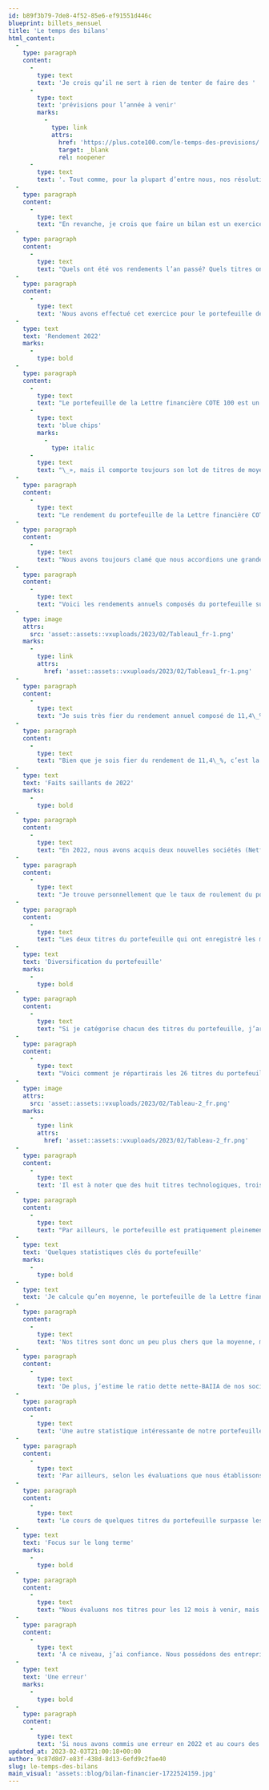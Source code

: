 ```yaml
---
id: b89f3b79-7de8-4f52-85e6-ef91551d446c
blueprint: billets_mensuel
title: 'Le temps des bilans'
html_content:
  -
    type: paragraph
    content:
      -
        type: text
        text: 'Je crois qu’il ne sert à rien de tenter de faire des '
      -
        type: text
        text: 'prévisions pour l’année à venir'
        marks:
          -
            type: link
            attrs:
              href: 'https://plus.cote100.com/le-temps-des-previsions/'
              target: _blank
              rel: noopener
      -
        type: text
        text: '. Tout comme, pour la plupart d’entre nous, nos résolutions du Nouvel An ont probablement déjà été oubliées.'
  -
    type: paragraph
    content:
      -
        type: text
        text: "En revanche, je crois que faire un bilan est un exercice digne d’intérêt pour l’investisseur.\_On devrait s’y prêter au moins une fois par année et le début de l’année est un moment opportun pour le faire. L’exercice permet de voir si on est en voie d’atteindre ses objectifs financiers à long terme. Il permet aussi de mettre le doigt sur les bonnes décisions qu’on a prises de même que les erreurs qu’on a commises. Le but n’est pas de remettre sa philosophie d’investissement en question, mais d’y apporter quelques ajustements."
  -
    type: paragraph
    content:
      -
        type: text
        text: "Quels ont été vos rendements l’an passé? Quels titres ont bien fait, lesquels ont mal fait en Bourse? Quelles ont été vos bonnes décisions? Quelle ont été vos pires erreurs?\_Les raisons qui ont motivé l’achat d’un titre sont-elles toujours valables? Votre portefeuille est-il toujours bien diversifié? Pouvez-vous identifier certains déséquilibres dans ce portefeuille?"
  -
    type: paragraph
    content:
      -
        type: text
        text: 'Nous avons effectué cet exercice pour le portefeuille de la Lettre financière COTE 100 et tenterons d’en partager les grandes lignes avec vous, en espérant que l’exercice vous servira dans la gestion de votre propre portefeuille.'
  -
    type: text
    text: 'Rendement 2022'
    marks:
      -
        type: bold
  -
    type: paragraph
    content:
      -
        type: text
        text: "Le portefeuille de la Lettre financière COTE 100 est un portefeuille réel qui existe depuis 1988, date du lancement de la Lettre financière COTE 100. Au cours des premières années, il était surtout constitué de titres de petites capitalisations québécois. Avec les années, on a commencé à y inclure davantage de titres canadiens et vers la fin des années 1990, à le diversifier davantage avec des titres américains. Au fil des ans, il a migré vers des titres de plus grandes capitalisations, les «\_"
      -
        type: text
        text: 'blue chips'
        marks:
          -
            type: italic
      -
        type: text
        text: "\_», mais il comporte toujours son lot de titres de moyennes capitalisations. Aujourd’hui, ce portefeuille ressemble en plusieurs points à nos portefeuilles sous gestion."
  -
    type: paragraph
    content:
      -
        type: text
        text: "Le rendement du portefeuille de la Lettre financière COTE 100 s’est chiffré à –\_4,1\_% en 2022. Nous sommes très heureux d’une telle performance dans un contexte de marché difficile – le S&P\_500 a essuyé une perte de –\_18,1\_% en 2022 (incluant les dividendes) et de –\_12,2\_% en dollars canadiens (toujours incluant les dividendes). De son côté, le S&P/TSX a subi une baisse de –\_5,8\_% (avec les dividendes)."
  -
    type: paragraph
    content:
      -
        type: text
        text: "Nous avons toujours clamé que nous accordions une grande importance à la préservation du capital de nos portefeuilles. Je considère que le portefeuille de la Lettre financière est plutôt «\_conservateur\_» et revêt un caractère «\_défensif\_». La performance enregistrée en 2022 confirme cette affirmation."
  -
    type: paragraph
    content:
      -
        type: text
        text: "Voici les rendements annuels composés du portefeuille sur plusieurs périodes\_:"
  -
    type: image
    attrs:
      src: 'asset::assets::vxuploads/2023/02/Tableau1_fr-1.png'
    marks:
      -
        type: link
        attrs:
          href: 'asset::assets::vxuploads/2023/02/Tableau1_fr-1.png'
  -
    type: paragraph
    content:
      -
        type: text
        text: "Je suis très fier du rendement annuel composé de 11,4\_% enregistré depuis 1988. Pour ceux qui sont familiers avec la Règle de 72, un tel rendement permet de doubler son capital approximativement tous les six ans. Ainsi, un investissement initial de 100\_000\_$ dans le portefeuille de la Lettre financière COTE 100 vaut 4,42\_M$ aujourd’hui."
  -
    type: paragraph
    content:
      -
        type: text
        text: "Bien que je sois fier du rendement de 11,4\_%, c’est la période de 35 ans qui est vraiment extraordinaire."
  -
    type: text
    text: 'Faits saillants de 2022'
    marks:
      -
        type: bold
  -
    type: paragraph
    content:
      -
        type: text
        text: "En 2022, nous avons acquis deux nouvelles sociétés (Netflix et Nomad Foods) et vendu deux titres existants (Metro et SEI). Le taux de roulement s’est ainsi établi à 20\_%, un peu plus élevé que le taux habituel de notre gestion (en 2021, le taux de roulement s’était établi à 16,7\_%)."
  -
    type: paragraph
    content:
      -
        type: text
        text: "Je trouve personnellement que le taux de roulement du portefeuille, bien que bas par rapport à la grande majorité des investisseurs, pourrait être plus faible dans les années à venir. Un taux de 10\_% à 15 % me semble être un objectif valable, ce qui signifie que nous garderions nos titres pendant sept à 10 ans en moyenne."
  -
    type: paragraph
    content:
      -
        type: text
        text: "Les deux titres du portefeuille qui ont enregistré les meilleures performances en 2022 sont\_AmerisourceBergen (+\_24,7\_%) et Couche-Tard (+\_12,3\_%), des titres que je considère comme très «\_défensifs\_». En revanche, les deux titres ayant essuyé les plus fortes baisses sont CarMax (–\_53,2 %) et Cognizant Technology Solutions( –35,5 %), des titres que je caractérise «\_de croissance\_»."
  -
    type: text
    text: 'Diversification du portefeuille'
    marks:
      -
        type: bold
  -
    type: paragraph
    content:
      -
        type: text
        text: "Si je catégorise chacun des titres du portefeuille, j’arrive à un décompte de 14 titres «\_de croissance\_» et 12 titres «\_défensifs\_», ce que j’estime bien équilibré. C’est cet équilibre qui nous a d’ailleurs permis d’obtenir une excellente performance relative en 2022."
  -
    type: paragraph
    content:
      -
        type: text
        text: "Voici comment je répartirais les 26 titres du portefeuille entre les divers secteurs industriels\_:"
  -
    type: image
    attrs:
      src: 'asset::assets::vxuploads/2023/02/Tableau-2_fr.png'
    marks:
      -
        type: link
        attrs:
          href: 'asset::assets::vxuploads/2023/02/Tableau-2_fr.png'
  -
    type: paragraph
    content:
      -
        type: text
        text: 'Il est à noter que des huit titres technologiques, trois offrent des services en technologie (comme CGI), ce qui limite selon nous les risques inhérents au secteur.'
  -
    type: paragraph
    content:
      -
        type: text
        text: "Par ailleurs, le portefeuille est pratiquement pleinement investi, avec un niveau d’encaisse de 0,2\_%. Évidemment, si nous voulions acheter un nouveau titre, il faudrait soit en vendre un existant soit réduire certaines positions importantes."
  -
    type: text
    text: 'Quelques statistiques clés du portefeuille'
    marks:
      -
        type: bold
  -
    type: text
    text: 'Je calcule qu’en moyenne, le portefeuille de la Lettre financière COTE 100 s’échange à 17,0 les bénéfices prévus en 2023. Cela se compare à près de 16,6 pour le S&P 500.'
  -
    type: paragraph
    content:
      -
        type: text
        text: 'Nos titres sont donc un peu plus chers que la moyenne, mais je crois que c’est justifié. En effet, nos entreprises obtiennent un rendement moyen de leur capital (ROIC), une mesure de leur rentabilité, de 18,1 % par rapport à 8,3 % pour notre estimation de la société moyenne du S&P 500. Un tel rendement est plutôt exceptionnel et témoigne de la qualité de nos sociétés en portefeuille.'
  -
    type: paragraph
    content:
      -
        type: text
        text: 'De plus, j’estime le ratio dette nette-BAIIA de nos sociétés à 0,6 comparativement à notre estimation de 1,3 pour les sociétés du S&P 500. Comme je l’ai écrit récemment, avec la hausse marquée des taux d’intérêt en 2022, les conditions ont changé considérablement pour les entreprises sur le plan de l’accès au capital. À mon avis, celles qui sont en excellente santé financière seront grandement avantagées dans un environnement semblable. Dans l’ensemble, nos sociétés pourraient traverser une possible récession sans trop de difficultés, plusieurs d’entre elles devraient être en mesure de profiter des difficultés de leurs concurrents.'
  -
    type: paragraph
    content:
      -
        type: text
        text: 'Une autre statistique intéressante de notre portefeuille est qu’en moyenne, les dirigeants possèdent 10,2 % des actions de leur entreprise, ce qui aligne selon moi leurs intérêts avec les nôtres.'
  -
    type: paragraph
    content:
      -
        type: text
        text: 'Par ailleurs, selon les évaluations que nous établissons pour chaque titre du portefeuille, nous entrevoyons un rendement potentiel de 10,3% pour notre portefeuille au cours des 12 prochains mois. Dans nos évaluations, nous tenons compte d’un probable ralentissement économique (et d’un ralentissement de la croissance des bénéfices de nos sociétés) ainsi que de la hausse des taux dans nos multiples d’évaluation.'
  -
    type: paragraph
    content:
      -
        type: text
        text: 'Le cours de quelques titres du portefeuille surpasse les évaluations que nous en faisons (c’est le cas de Starbucks et de Netflix), mais nous sommes prêts à faire preuve de patience quant aux titres de sociétés que nous considérons comme étant de grande qualité et dont le potentiel à long terme nous paraît toujours attrayant.'
  -
    type: text
    text: 'Focus sur le long terme'
    marks:
      -
        type: bold
  -
    type: paragraph
    content:
      -
        type: text
        text: "Nous évaluons nos titres pour les 12 mois à venir, mais la question réellement pertinente est celle-ci\_: quels seront les profits de nos entreprises dans cinq ou 10 ans?"
  -
    type: paragraph
    content:
      -
        type: text
        text: 'À ce niveau, j’ai confiance. Nous possédons des entreprises de grande qualité qui jouissent pour la plupart d’avantages concurrentiels importants. De plus, leurs modèles d’affaires sont protégés par des barrières à l’entrée élevées. Je suis convaincu que la plupart seront non seulement plus grandes en termes de revenus, mais plus rentables dans cinq ou 10 ans.'
  -
    type: text
    text: 'Une erreur'
    marks:
      -
        type: bold
  -
    type: paragraph
    content:
      -
        type: text
        text: 'Si nous avons commis une erreur en 2022 et au cours des dernières années, c’est d’avoir mal mesuré l’effet de la pandémie sur les résultats de certaines sociétés pendant la pandémie et dans les trimestres qui ont suivi. Curieusement, certaines entreprises en ont tiré profit, dont plusieurs sociétés technologiques. Parmi nos titres, CarMax, Enghouse Systems et Netflix sont trois sociétés dont les profits ont été quelque peu gonflés par la pandémie. Je crois que nous avons mal évalué cet impact sur les résultats et le ressac qui se produirait une fois les conditions revenues à la normale. Avec le recul (et c’est toujours plus facile après coup!), nous avons sous-estimé l’impact de la pandémie sur les bénéfices de ces entreprises et aurions peut-être dû réaliser certains profits partiels sur ces titres lorsque tout allait pour le mieux. Néanmoins, ce sont des titres que nous comptons conserver à long terme.'
updated_at: 2023-02-03T21:00:18+00:00
author: 9c87d8d7-e83f-438d-8d13-6efd9c2fae40
slug: le-temps-des-bilans
main_visual: 'assets::blog/bilan-financier-1722524159.jpg'
---
```

